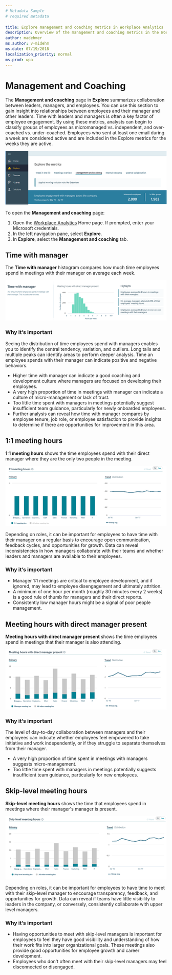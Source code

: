 ```yaml
---
# Metadata Sample
# required metadata

title: Explore management and coaching metrics in Workplace Analytics
description: Overview of the management and coaching metrics in the Workplace Analytics Explore page.
author: madehmer
ms.author: v-midehm
ms.date: 07/19/2018
localization_priority: normal 
ms.prod: wpa
---
```

# Management and Coaching

The **Management and coaching** page in **Explore** summarizes collaboration between leaders, managers, and employees. You can use this section to gain insight into relationships between employees and their manager and other leaders. Time with leaders and managers is often a key factor of employee engagement. By using these metrics, analysts can begin to classify groups of employees as micromanaged vs. independent, and over-coached vs. under-coached. Employees who sent at least one email during a week are considered active and are included in the Explore metrics for the weeks they are active.

![Management and coaching](../images/WpA/Use/management-coaching-overview.png)

To open the **Management and coaching** page:

1. Open the [Workplace Analytics](https://workplaceanalytics.office.com) Home page. If prompted, enter your Microsoft credentials.
2. In the left navigation pane, select **Explore**.
3. In **Explore**, select the **Management and coaching** tab.

## Time with manager

The **Time with manager** histogram compares how much time employees spend in meetings with their manager on average each week.

![Time with manager](../images/WpA/Use/time-with-manager-explore-metrics.png)

### Why it’s important

Seeing the distribution of time employees spend with managers enables you to identify the central tendency, variation, and outliers. Long tails and multiple peaks can identify areas to perform deeper analysis. Time an employee spends with their manager can indicate positive and negative behaviors. 

* Higher time with manager can indicate a good coaching and development culture where managers are focused on developing their employees.
* A very high proportion of time in meetings with manager can indicate a culture of micro-management or lack of trust.
* Too little time spent with managers in meetings potentially suggest insufficient team guidance, particularly for newly onboarded employees.
* Further analysis can reveal how time with manager compares by employee tenure, job role, or employee satisfaction to provide insights to determine if there are opportunities for improvement in this area.

## 1:1 meeting hours

**1:1 meeting hours** shows the time employees spend with their direct manager where they are the only two people in the meeting.

![1:1 meeting hours](../images/WpA/Use/1-1-meeting-hours-explore-data.png)

Depending on roles, it can be important for employees to have time with their manager on a regular basis to encourage open communication, feedback cycles, and opportunities for growth. Data can reveal inconsistencies in how managers collaborate with their teams and whether leaders and managers are available to their employees.

### Why it’s important

* Manager 1:1 meetings are critical to employee development, and if ignored, may lead to employee disengagement and ultimately attrition.
* A minimum of one hour per month (roughly 30 minutes every 2 weeks) is a good rule of thumb for managers and their direct reports.
* Consistently low manager hours might be a signal of poor people management.

## Meeting hours with direct manager present

**Meeting hours with direct manager present** shows the time employees spend in meetings that their manager is also attending.

![Meeting hours with direct manager present](../images/WpA/Use/meeting-with-direct-manager-explore-metrics.png)

### Why it’s important

The level of day-to-day collaboration between managers and their employees can indicate whether employees feel empowered to take initiative and work independently, or if they struggle to separate themselves from their manager.
* A very high proportion of time spent in meetings with managers suggests micro-management.
* Too little time spent with managers in meetings potentially suggests insufficient team guidance, particularly for new employees.

## Skip-level meeting hours

**Skip-level meeting hours** shows the time that employees spend in meetings where their manager's manager is present.

![Skip-level meeting hours](../images/WpA/Use/skip-level-meeting-hours-explore-metrics.png)

Depending on roles, it can be important for employees to have time to meet with their skip-level manager to encourage transparency, feedback, and opportunities for growth. Data can reveal if teams have little visibility to leaders in the company, or conversely, consistently collaborate with upper level managers.

### Why it’s important

* Having opportunities to meet with skip-level managers is important for employees to feel they have good visibility and understanding of how their work fits into larger organizational goals. These meetings also provide good opportunities for employee growth and career development.
* Employees who don't often meet with their skip-level managers may feel disconnected or disengaged.